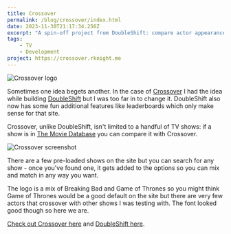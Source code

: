 ```yaml
---
title: Crossover
permalink: /blog/crossover/index.html
date: 2023-11-30T21:17:34.256Z
excerpt: "A spin-off project from DoubleShift: compare actor appearances from any two TV shows"
tags:
    - TV
    - Development
project: https://crossover.rknight.me
---
```


![Crossover logo](https://cdn.rknight.me/site/crossover-logo.png)

Sometimes one idea begets another. In the case of [Crossover](https://crossover.rknight.me) I had the idea while building [DoubleShift](/doubleshift) but I was too far in to change it. DoubleShift also now has some fun additional features like leaderboards which only make sense for that site.

Crossover, unlike DoubleShift, isn't limited to a handful of TV shows: if a show is in [The Movie Database](https://www.themoviedb.org/) you can compare it with Crossover.

![Crossover screenshot](https://cdn.rknight.me/site/crossover-screenshot.png)

There are a few pre-loaded shows on the site but you can search for any show - once you've found one, it gets added to the options so you can mix and match in any way you want.

The logo is a mix of Breaking Bad and Game of Thrones so you might think Game of Thrones would be a good default on the site but there are very few actors that crossover with other shows I was testing with. The font looked good though so here we are.

[Check out Crossover here](https://crossover.rknight.me) and [DoubleShift here](https://doubleshift.rknight.me).